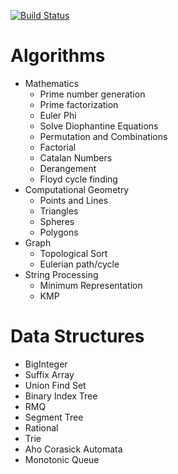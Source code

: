 [![Build Status](https://travis-ci.org/Ra1nWarden/Algorithms_And_Data_Structures.svg?branch=master)](https://travis-ci.org/Ra1nWarden/Algorithms_And_Data_Structures)
# Algorithms
- Mathematics
  - Prime number generation
  - Prime factorization
  - Euler Phi 
  - Solve Diophantine Equations
  - Permutation and Combinations
  - Factorial
  - Catalan Numbers
  - Derangement
  - Floyd cycle finding
- Computational Geometry
  - Points and Lines
  - Triangles
  - Spheres
  - Polygons
- Graph
  - Topological Sort
  - Eulerian path/cycle
- String Processing
  - Minimum Representation
  - KMP

# Data Structures
- BigInteger
- Suffix Array
- Union Find Set
- Binary Index Tree
- RMQ
- Segment Tree
- Rational
- Trie
- Aho Corasick Automata
- Monotonic Queue
